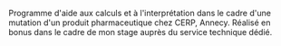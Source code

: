 Programme d'aide aux calculs et à l'interprétation dans le cadre d'une mutation d'un produit pharmaceutique chez CERP, Annecy. 
Réalisé en bonus dans le cadre de mon stage auprès du service technique dédié.
